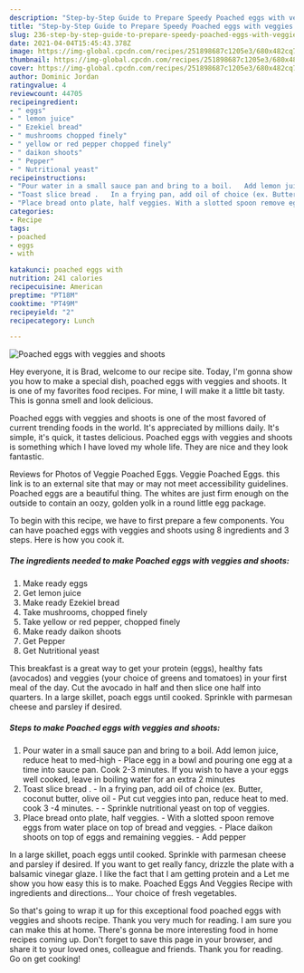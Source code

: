 ```yaml
---
description: "Step-by-Step Guide to Prepare Speedy Poached eggs with veggies and shoots"
title: "Step-by-Step Guide to Prepare Speedy Poached eggs with veggies and shoots"
slug: 236-step-by-step-guide-to-prepare-speedy-poached-eggs-with-veggies-and-shoots
date: 2021-04-04T15:45:43.378Z
image: https://img-global.cpcdn.com/recipes/251898687c1205e3/680x482cq70/poached-eggs-with-veggies-and-shoots-recipe-main-photo.jpg
thumbnail: https://img-global.cpcdn.com/recipes/251898687c1205e3/680x482cq70/poached-eggs-with-veggies-and-shoots-recipe-main-photo.jpg
cover: https://img-global.cpcdn.com/recipes/251898687c1205e3/680x482cq70/poached-eggs-with-veggies-and-shoots-recipe-main-photo.jpg
author: Dominic Jordan
ratingvalue: 4
reviewcount: 44705
recipeingredient:
- " eggs"
- " lemon juice"
- " Ezekiel bread"
- " mushrooms chopped finely"
- " yellow or red pepper chopped finely"
- " daikon shoots"
- " Pepper"
- " Nutritional yeast"
recipeinstructions:
- "Pour water in a small sauce pan and bring to a boil.   Add lemon juice, reduce heat to med-high Place egg in a bowl and pouring one egg at a time into sauce pan. Cook 2-3 minutes.  If you wish to have a your eggs well cooked, leave in boiling water for an extra 2 minutes"
- "Toast slice bread .   In a frying pan, add oil of choice (ex. Butter, coconut butter, olive oil Put cut veggies into pan, reduce heat to med. cook 3 -4 minutes.    Sprinkle nutritional yeast on top of veggies."
- "Place bread onto plate, half veggies. With a slotted spoon remove eggs from water place on top of bread and veggies.  Place daikon shoots on top of eggs and remaining veggies.   Add pepper"
categories:
- Recipe
tags:
- poached
- eggs
- with

katakunci: poached eggs with 
nutrition: 241 calories
recipecuisine: American
preptime: "PT18M"
cooktime: "PT49M"
recipeyield: "2"
recipecategory: Lunch

---
```



![Poached eggs with veggies and shoots](https://img-global.cpcdn.com/recipes/251898687c1205e3/680x482cq70/poached-eggs-with-veggies-and-shoots-recipe-main-photo.jpg)

Hey everyone, it is Brad, welcome to our recipe site. Today, I'm gonna show you how to make a special dish, poached eggs with veggies and shoots. It is one of my favorites food recipes. For mine, I will make it a little bit tasty. This is gonna smell and look delicious.

Poached eggs with veggies and shoots is one of the most favored of current trending foods in the world. It's appreciated by millions daily. It's simple, it's quick, it tastes delicious. Poached eggs with veggies and shoots is something which I have loved my whole life. They are nice and they look fantastic.

Reviews for Photos of Veggie Poached Eggs. Veggie Poached Eggs. this link is to an external site that may or may not meet accessibility guidelines. Poached eggs are a beautiful thing. The whites are just firm enough on the outside to contain an oozy, golden yolk in a round little egg package.


To begin with this recipe, we have to first prepare a few components. You can have poached eggs with veggies and shoots using 8 ingredients and 3 steps. Here is how you cook it.

<!--inarticleads1-->

##### The ingredients needed to make Poached eggs with veggies and shoots:

1. Make ready  eggs
1. Get  lemon juice
1. Make ready  Ezekiel bread
1. Take  mushrooms, chopped finely
1. Take  yellow or red pepper, chopped finely
1. Make ready  daikon shoots
1. Get  Pepper
1. Get  Nutritional yeast


This breakfast is a great way to get your protein (eggs), healthy fats (avocados) and veggies (your choice of greens and tomatoes) in your first meal of the day. Cut the avocado in half and then slice one half into quarters. In a large skillet, poach eggs until cooked. Sprinkle with parmesan cheese and parsley if desired. 

<!--inarticleads2-->

##### Steps to make Poached eggs with veggies and shoots:

1. Pour water in a small sauce pan and bring to a boil.   Add lemon juice, reduce heat to med-high - Place egg in a bowl and pouring one egg at a time into sauce pan. Cook 2-3 minutes.  If you wish to have a your eggs well cooked, leave in boiling water for an extra 2 minutes
1. Toast slice bread .   - In a frying pan, add oil of choice (ex. Butter, coconut butter, olive oil - Put cut veggies into pan, reduce heat to med. cook 3 -4 minutes.   -  - Sprinkle nutritional yeast on top of veggies.
1. Place bread onto plate, half veggies. - With a slotted spoon remove eggs from water place on top of bread and veggies.  - Place daikon shoots on top of eggs and remaining veggies.   - Add pepper


In a large skillet, poach eggs until cooked. Sprinkle with parmesan cheese and parsley if desired. If you want to get really fancy, drizzle the plate with a balsamic vinegar glaze. I like the fact that I am getting protein and a Let me show you how easy this is to make. Poached Eggs And Veggies Recipe with ingredients and directions… Your choice of fresh vegetables. 

So that's going to wrap it up for this exceptional food poached eggs with veggies and shoots recipe. Thank you very much for reading. I am sure you can make this at home. There's gonna be more interesting food in home recipes coming up. Don't forget to save this page in your browser, and share it to your loved ones, colleague and friends. Thank you for reading. Go on get cooking!

